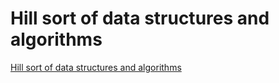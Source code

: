 # Hill sort of data structures and algorithms
[Hill sort of data structures and algorithms](https://aiwithcloud.com/2022/09/15/hill_sort_of_data_structures_and_algorithms/)